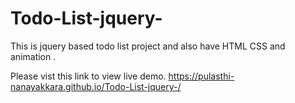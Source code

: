 # Todo-List-jquery-
This is jquery based todo list project and also have HTML CSS and animation .

Please vist this link to view live demo.
https://pulasthi-nanayakkara.github.io/Todo-List-jquery-/
